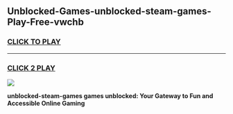 
## Unblocked-Games-unblocked-steam-games-Play-Free-vwchb
<h3>
<a href="https://premium76.site?title=unblocked-steam-games&ref=10A">CLICK TO PLAY</a></h3>
<hr>

<h3>
<a href="https://premium76.site?title=unblocked-steam-games&ref=10A">CLICK 2 PLAY</a>
  
</h3>

<a href="https://premium76.site?title=unblocked-steam-games&ref=10A"><img src="https://clearcache.store/games.png"></a>


**unblocked-steam-games games unblocked: Your Gateway to Fun and Accessible Online Gaming**
